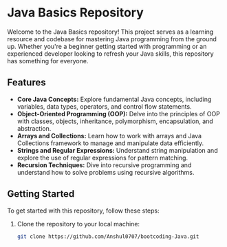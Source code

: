 # Java Basics Repository

Welcome to the Java Basics repository! This project serves as a learning resource and codebase for mastering Java programming from the ground up. Whether you're a beginner getting started with programming or an experienced developer looking to refresh your Java skills, this repository has something for everyone.

## Features

- **Core Java Concepts:** Explore fundamental Java concepts, including variables, data types, operators, and control flow statements.
- **Object-Oriented Programming (OOP):** Delve into the principles of OOP with classes, objects, inheritance, polymorphism, encapsulation, and abstraction.
- **Arrays and Collections:** Learn how to work with arrays and Java Collections framework to manage and manipulate data efficiently.
- **Strings and Regular Expressions:** Understand string manipulation and explore the use of regular expressions for pattern matching.
- **Recursion Techniques:** Dive into recursive programming and understand how to solve problems using recursive algorithms.

## Getting Started

To get started with this repository, follow these steps:

1. Clone the repository to your local machine:

   ```bash
   git clone https://github.com/Anshul0707/bootcoding-Java.git

